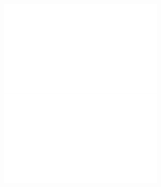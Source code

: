 ![](https://raw.githubusercontent.com/theiereman/github-stats-images/master/generated/overview.svg?#gh-dark-mode-only)
![](https://raw.githubusercontent.com/theiereman/github-stats-images/master/generated/languages.svg#gh-dark-mode-only)

<!-- Images generated with https://github.com/jstrieb/github-stats -->
